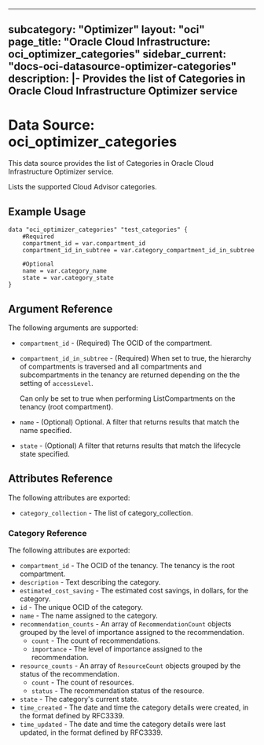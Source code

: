 
---
subcategory: "Optimizer"
layout: "oci"
page_title: "Oracle Cloud Infrastructure: oci_optimizer_categories"
sidebar_current: "docs-oci-datasource-optimizer-categories"
description: |-
  Provides the list of Categories in Oracle Cloud Infrastructure Optimizer service
---

# Data Source: oci_optimizer_categories
This data source provides the list of Categories in Oracle Cloud Infrastructure Optimizer service.

Lists the supported Cloud Advisor categories.


## Example Usage

```hcl
data "oci_optimizer_categories" "test_categories" {
	#Required
	compartment_id = var.compartment_id
	compartment_id_in_subtree = var.category_compartment_id_in_subtree

	#Optional
	name = var.category_name
	state = var.category_state
}
```

## Argument Reference

The following arguments are supported:

* `compartment_id` - (Required) The OCID of the compartment.
* `compartment_id_in_subtree` - (Required) When set to true, the hierarchy of compartments is traversed and all compartments and subcompartments in the tenancy are returned depending on the the setting of `accessLevel`.

	Can only be set to true when performing ListCompartments on the tenancy (root compartment). 
* `name` - (Optional) Optional. A filter that returns results that match the name specified.
* `state` - (Optional) A filter that returns results that match the lifecycle state specified. 


## Attributes Reference

The following attributes are exported:

* `category_collection` - The list of category_collection.

### Category Reference

The following attributes are exported:

* `compartment_id` - The OCID of the tenancy. The tenancy is the root compartment.
* `description` - Text describing the category.
* `estimated_cost_saving` - The estimated cost savings, in dollars, for the category.
* `id` - The unique OCID of the category.
* `name` - The name assigned to the category.
* `recommendation_counts` - An array of `RecommendationCount` objects grouped by the level of importance assigned to the recommendation.
	* `count` - The count of recommendations.
	* `importance` - The level of importance assigned to the recommendation.
* `resource_counts` - An array of `ResourceCount` objects grouped by the status of the recommendation.
	* `count` - The count of resources.
	* `status` - The recommendation status of the resource.
* `state` - The category's current state.
* `time_created` - The date and time the category details were created, in the format defined by RFC3339.
* `time_updated` - The date and time the category details were last updated, in the format defined by RFC3339.

